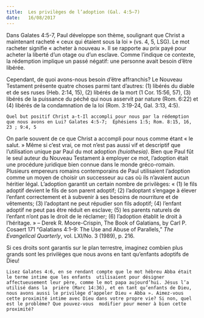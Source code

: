 ```yaml
---
title:  Les privilèges de l’adoption (Gal. 4:5–7)
date:   16/08/2017
---
```

Dans Galates 4:5-7, Paul développe son thème, soulignant que Christ a maintenant racheté « ceux qui étaient  sous la loi » (vs. 4, 5, LSG). Le mot racheter signifie « acheter à nouveau ». Il se rapporte au prix payé pour  acheter la liberté d’un otage ou d’un esclave. Comme l’indique ce contexte, la rédemption implique un passé  négatif: une personne avait besoin d’être libérée. 

Cependant, de quoi avons-nous besoin d’être affranchis? Le Nouveau Testament présente quatre choses parmi  tant d’autres: (1) libérés du diable et de ses ruses (Heb. 2:14, 15), (2) libérés de la mort (1 Cor. 15:56, 57), (3) libérés de la puissance du péché qui nous asservit par nature (Rom. 6:22) et (4) libérés de la condamnation de  la loi (Rom. 3:19-24, Gal. 3:13, 4:5). 

`Quel but positif Christ a-t-Il accompli pour nous par la rédemption que nous avons en Lui? Galates 4:5-7;  Éphésiens 1:5; Rom. 8:15, 16, 23 ; 9:4, 5`

On parle souvent de ce que Christ a accompli pour nous comme étant « le salut. » Même si c’est vrai, ce mot  n’est pas aussi vif et descriptif que l’utilisation unique par Paul du mot adoption *(huiothesia)*. Bien que Paul fût  le seul auteur du Nouveau Testament à employer ce mot, l’adoption était une procédure juridique bien connue  dans le monde gréco-romain. Plusieurs empereurs romains contemporains de Paul utilisaient l’adoption comme  un moyen de choisir un successeur au cas où ils n’avaient aucun héritier légal. L’adoption garantit un certain  nombre de privilèges: « (1) le fils adoptif devient le fils de son parent adoptif; (2) l’adoptant s’engage à élever  l’enfant correctement et à subvenir à ses besoins de nourriture et de vêtements; (3) l’adoptant ne peut répudier  son fils adoptif; (4) l’enfant adoptif ne peut pas être réduit en esclave; (5) les parents naturels de l’enfant n’ont  pas le droit de le réclamer; (6) l’adoption établit le droit à l’héritage. » – Derek R. Moore-Crispin, The Book of  Galatians, by Carl P. Cosaert 171 “Galatians 4:1–9: The Use and Abuse of Parallels,” *The Evangelical Quarterly*,  vol. LXI/No. 3 (1989), p. 216. 

Si ces droits sont garantis sur le plan terrestre, imaginez combien plus grands sont les privilèges que nous  avons en tant qu’enfants adoptifs de Dieu! 

`Lisez Galates 4:6, en se rendant compte que le mot hébreu Abba était le terme intime que les enfants  utilisaient pour désigner affectueusement leur père, comme le mot papa aujourd’hui. Jésus l’a utilisé dans la  prière (Marc 14:36), et en tant qu’enfants de Dieu, nous avons aussi le privilège d’appeler Dieu « Abba ». Aimez-vous cette proximité intime avec Dieu dans votre propre vie? Si non, quel est le problème? Que pouvez-vous  modifier pour mener à bien cette proximité?`